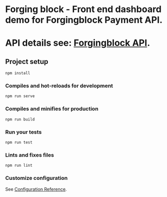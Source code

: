 # Forging block - Front end dashboard demo for Forgingblock Payment API. 

# API details see:  [Forgingblock API](https://api.forgingblock.io/docs/#fbuni).

## Project setup
```
npm install
```

### Compiles and hot-reloads for development
```
npm run serve
```

### Compiles and minifies for production
```
npm run build
```

### Run your tests
```
npm run test
```

### Lints and fixes files
```
npm run lint
```

### Customize configuration
See [Configuration Reference](https://cli.vuejs.org/config/).
